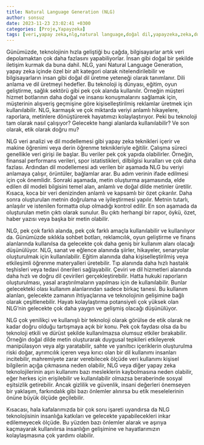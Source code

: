 ```yaml
---
title: Natural Language Generation (NLG)
author: sonsuz
date: 2023-11-23 23:02:41 +0300
categories: [Proje,Yapayzeka]
tags: [veri,yapay zeka,nlg,natural language,doğal dil,yapayzeka,zeka,duygu,dil,dil işleme]
---
```




Günümüzde, teknolojinin hızla geliştiği bu çağda, bilgisayarlar artık veri depolamaktan çok
daha fazlasını yapabiliyorlar. İnsan gibi doğal bir şekilde iletişim kurmak da buna dahil. NLG, yani
Natural Language Generation, yapay zeka içinde özel bir alt kategori olarak nitelendirilebilir ve
bilgisayarların insan gibi doğal dil üretme yeteneği olarak tanımlanır. Dili anlama ve dil üretmeyi
hedefler. Bu teknoloji iş dünyası, eğitim, oyun geliştirme, sağlık sektörü gibi pek çok alanda kullanılır.
Örneğin müşteri hizmet botlarının daha doğal ve insansı konuşmalarını sağlamak için, müşterinin
alışveriş geçmişine göre kişiselleştirilmiş reklamlar üretmek için kullanılabilir. NLG, karmaşık ve çok
miktarda veriyi anlamlı hikayelere, raporlara, metinlere dönüştürerek hayatımızı kolaylaştırıyor. Peki
bu teknoloji tam olarak nasıl çalışıyor? Gelecekte hangi alanlarda kullanılabilir? Ve son olarak, etik
olarak doğru mu?

NLG veri analizi ve dil modellemesi gibi yapay zeka teknikleri içerir ve makine öğrenimi veya
derin öğrenme teknikleriyle eğitilir. Çalışma süreci genellikle veri girişi ile başlar. Bu veriler pek çok
yapıda olabilirler. Örneğin, finansal performans verileri, spor istatistikleri, dilbilgisi kuralları ve çok
daha fazlası. Ardından dil modellemesi adı verilen bir aşamada NLG bu veriyi anlamaya çalışır,
örüntüler, bağlamlar arar. Bu adım verinin ifade edilmesi için çok önemlidir. Sonraki aşamada, metin
oluşturma aşamasında, elde edilen dil modeli bilgisini temel alan, anlamlı ve doğal dilde metinler
üretilir. Kısaca, koca bir veri denizinden anlamlı ve kapsamlı bir özet çıkarılır. Daha sonra oluşturulan
metnin doğrulama ve iyileştirmesi yapılır. Metnin tutarlı, anlaşılır ve istenilen formatta olup olmadığı
kontrol edilir. En son aşamada da oluşturulan metin çıktı olarak sunulur. Bu çıktı herhangi bir rapor,
öykü, özet, haber yazısı veya başka bir metin olabilir.

NLG, pek çok farklı alanda, pek çok farklı amaçla kullanılabilir ve kullanılıyor da. Günümüzde
sıklıkla sohbet botları, reklamcılık, oyun geliştirme ve finans alanlarında kullanılsa da gelecekte çok
daha geniş bir kullanım alanı olacağı düşünülüyor. NLG, sanat ve eğlence alanında şiirler, hikayeler,
senaryolar oluşturulmak için kullanılabilir. Eğitim alanında daha kişiselleştirilmiş veya etkileşimli
öğrenme materyalleri üretebilir. Tıp alanında daha hızlı hastalık teşhisleri veya tedavi önerileri
sağlayabilir. Çeviri ve dil hizmetleri alanında daha hızlı ve doğru dil çevirileri gerçekleştirebilir. Hatta
hukuki raporların oluşturulması, yasal araştırılmaların yapılması için de kullanılabilir. Bunlar
gelecekteki olası kullanım alanlarından sadece birkaç tanesi. Bu kullanım alanları, gelecekte zamanın
ihtiyaçlarına ve teknolojinin gelişimine bağlı olarak çeşitlenebilir. Hayatı kolaylaştırma potansiyeli çok
yüksek olan NLG’nin gelecekte çok daha yaygın ve gelişmiş olacağı düşünülüyor.

NLG çok yenilikçi ve kullanışlı bir teknoloji olarak görülse de etik olarak ne kadar doğru olduğu
tartışmaya açık bir konu. Pek çok faydası olsa da bu teknoloji etkili ve dürüst şekilde kullanılmazsa
olumsuz etkiler bırakabilir. Örneğin doğal dilde metin oluşturarak duygusal tepkileri etkileyerek
manipülasyon veya algı yaratabilir, sahte ve yanıltıcı içeriklerin oluşturulma riski doğar, ayrımcılık
içeren veya kırıcı olan bir dil kullanımı insanları incitebilir, mahremiyete zarar verebilecek ölçüde veri
kullanımı kişisel bilgilerin açığa çıkmasına neden olabilir, NLG veya diğer yapay zeka teknolojilerinin
aşırı kullanımı bazı mesleklerin kaybolmasına neden olabilir, eğer herkes için erişilebilir ve
kullanılabilir olmazsa beraberinde sosyal eşitsizlik getirebilir. Ancak gizlilik ve güvenlik, insani
değerleri önemseyen bir yaklaşım, farkındalık gibi bazı önlemler alınırsa bu etik meselelerinin önüne
büyük ölçüde geçilebilir.

Kısacası, hala kafalarımızda bir çok soru işareti uyandırsa da NLG teknolojisinin insanlığa
katkıları ve gelecekte yapabilecekleri inkar edilemeyecek ölçüde. Bu yüzden bazı önlemler alarak ve
aşırıya kaçmayarak kullanılırsa insanlığın gelişimine ve hayatlarımızın kolaylaşmasına çok yardımı
olabilir.